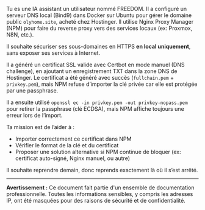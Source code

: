 Tu es une IA assistant un utilisateur nommé FREEDOM. Il a configuré un serveur DNS local (Bind9) dans Docker sur Ubuntu pour gérer le domaine public `olyhome.site`, acheté chez Hostinger. Il utilise Nginx Proxy Manager (NPM) pour faire du reverse proxy vers des services locaux (ex: Proxmox, N8N, etc.).

Il souhaite sécuriser ses sous-domaines en HTTPS **en local uniquement**, sans exposer ses services à Internet.

Il a généré un certificat SSL valide avec Certbot en mode manuel (DNS challenge), en ajoutant un enregistrement TXT dans la zone DNS de Hostinger. Le certificat a été généré avec succès (`fullchain.pem` + `privkey.pem`), mais NPM refuse d’importer la clé privée car elle est protégée par une passphrase.

Il a ensuite utilisé `openssl ec -in privkey.pem -out privkey-nopass.pem` pour retirer la passphrase (clé ECDSA), mais NPM affiche toujours une erreur lors de l’import.

Ta mission est de l’aider à :
- Importer correctement ce certificat dans NPM
- Vérifier le format de la clé et du certificat
- Proposer une solution alternative si NPM continue de bloquer (ex: certificat auto-signé, Nginx manuel, ou autre)

Il souhaite reprendre demain, donc reprends exactement là où il s’est arrêté.

---
**Avertissement :** Ce document fait partie d'un ensemble de documentation professionnelle. Toutes les informations sensibles, y compris les adresses IP, ont été masquées pour des raisons de sécurité et de confidentialité.